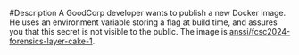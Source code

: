 #Description 
A GoodCorp developer wants to publish a new Docker image. He uses an environment variable storing a flag at build time, and assures you that this secret is not visible to the public. The image is [anssi/fcsc2024-forensics-layer-cake-1](https://hub.docker.com/r/anssi/fcsc2024-forensics-layer-cake-1).




